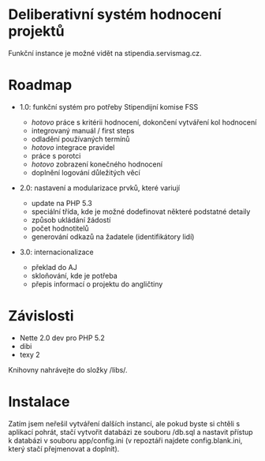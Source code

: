 # Deliberativní systém hodnocení projektů

Funkční instance je možné vidět na stipendia.servismag.cz.

# Roadmap

- 1.0: funkční systém pro potřeby Stipendijní komise FSS
     - *hotovo* práce s kritérii hodnocení, dokončení vytváření kol hodnocení
     - integrovaný manuál / first steps
     - odladění používaných termínů
     - *hotovo* integrace pravidel
     - práce s porotci
     - *hotovo* zobrazení konečného hodnocení
     - doplnění logování důležitých věcí

- 2.0: nastavení a modularizace prvků, které variují
     - update na PHP 5.3
     - speciální třída, kde je možné dodefinovat některé podstatné detaily
     - způsob ukládání žádostí
     - počet hodnotitelů
     - generování odkazů na žadatele (identifikátory lidí)

- 3.0: internacionalizace
     - překlad do AJ
     - skloňování, kde je potřeba
     - přepis informací o projektu do angličtiny


# Závislosti

- Nette 2.0 dev pro PHP 5.2
- dibi
- texy 2

Knihovny nahrávejte do složky /libs/.

# Instalace

Zatím jsem neřešil vytváření dalších instancí, ale pokud byste si chtěli s aplikací pohrát, stačí vytvořit databázi ze souboru /db.sql a nastavit přístup k databázi v souboru app/config.ini (v repoztáři najdete config.blank.ini, který stačí přejmenovat a doplnit).
